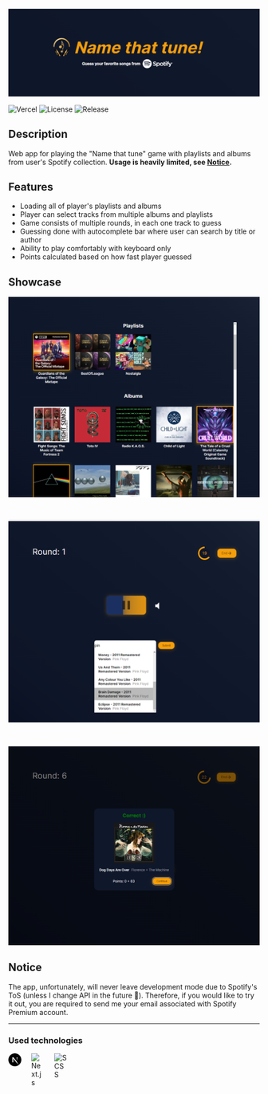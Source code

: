 ![Name that tune](./public/baner.png)

![Vercel](https://vercelbadge.vercel.app/api/marcinskic/name-that-tune)
![License](https://img.shields.io/github/license/marcinskic/name-that-tune.svg)
![Release](https://img.shields.io/github/release/marcinskic/name-that-tune.svg)

## Description

Web app for playing the "Name that tune" game with playlists and albums from user's Spotify collection.
**Usage is heavily limited, see [Notice](#notice).**

## Features

-   Loading all of player's playlists and albums
-   Player can select tracks from multiple albums and playlists
-   Game consists of multiple rounds, in each one track to guess
-   Guessing done with autocomplete bar where user can search by title or author
-   Ability to play comfortably with keyboard only
-   Points calculated based on how fast player guessed

## Showcase

![Selecting playlists and albums window](/public/showcase/selection.png)

</br>

![Game UI](/public/showcase/game.png)

</br>

![Guessed track modal](/public/showcase/guessed.png)

## Notice

The app, unfortunately, will never leave development mode due to Spotify's ToS (unless I change API in the future 🫣). Therefore, if you would like to try it out, you are required to send me your email associated with Spotify Premium account.

---

### Used technologies

[<img align="left" width="26" alt="Next.js" src="https://raw.githubusercontent.com/MarcinSkic/marcinskic/main/icons/next-official-dark.svg" style="padding: 0 20px 16px 0">][next]
[<img align="left" width="26" alt="Next.js" src="https://cdn.jsdelivr.net/gh/devicons/devicon/icons/typescript/typescript-original.svg" style="padding: 0 20px 16px 0">][ts]
[<img align="left" width="26" alt="SCSS" src="https://cdn.jsdelivr.net/gh/devicons/devicon/icons/sass/sass-original.svg" style="padding: 0 20px 16px 0">][scss]

[next]: https://nextjs.org
[ts]: https://www.typescriptlang.org
[scss]: https://sass-lang.com

